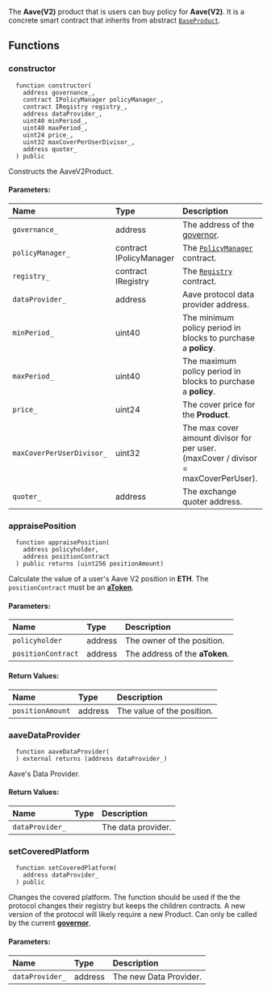 The **Aave(V2)** product that is users can buy policy for **Aave(V2)**. It is a concrete smart contract that inherits from abstract [`BaseProduct`](./BaseProduct).


## Functions
### constructor
```solidity
  function constructor(
    address governance_,
    contract IPolicyManager policyManager_,
    contract IRegistry registry_,
    address dataProvider_,
    uint40 minPeriod_,
    uint40 maxPeriod_,
    uint24 price_,
    uint32 maxCoverPerUserDivisor_,
    address quoter_
  ) public
```
Constructs the AaveV2Product.


#### Parameters:
| Name | Type | Description                                                          |
| :--- | :--- | :------------------------------------------------------------------- |
|`governance_` | address | The address of the [governor](/docs/protocol/governance).
|`policyManager_` | contract IPolicyManager | The [`PolicyManager`](../PolicyManager) contract.
|`registry_` | contract IRegistry | The [`Registry`](../Registry) contract.
|`dataProvider_` | address | Aave protocol data provider address.
|`minPeriod_` | uint40 | The minimum policy period in blocks to purchase a **policy**.
|`maxPeriod_` | uint40 | The maximum policy period in blocks to purchase a **policy**.
|`price_` | uint24 | The cover price for the **Product**.
|`maxCoverPerUserDivisor_` | uint32 | The max cover amount divisor for per user. (maxCover / divisor = maxCoverPerUser).
|`quoter_` | address | The exchange quoter address.

### appraisePosition
```solidity
  function appraisePosition(
    address policyholder,
    address positionContract
  ) public returns (uint256 positionAmount)
```
Calculate the value of a user's Aave V2 position in **ETH**.
The `positionContract` must be an [**aToken**](https://etherscan.io/tokens/label/aave-v2).


#### Parameters:
| Name | Type | Description                                                          |
| :--- | :--- | :------------------------------------------------------------------- |
|`policyholder` | address | The owner of the position.
|`positionContract` | address | The address of the **aToken**.

#### Return Values:
| Name                           | Type          | Description                                                                  |
| :----------------------------- | :------------ | :--------------------------------------------------------------------------- |
|`positionAmount`| address | The value of the position.
### aaveDataProvider
```solidity
  function aaveDataProvider(
  ) external returns (address dataProvider_)
```
Aave's Data Provider.



#### Return Values:
| Name                           | Type          | Description                                                                  |
| :----------------------------- | :------------ | :--------------------------------------------------------------------------- |
|`dataProvider_`|  | The data provider.
### setCoveredPlatform
```solidity
  function setCoveredPlatform(
    address dataProvider_
  ) public
```
Changes the covered platform.
The function should be used if the the protocol changes their registry but keeps the children contracts.
A new version of the protocol will likely require a new Product.
Can only be called by the current [**governor**](/docs/protocol/governance).


#### Parameters:
| Name | Type | Description                                                          |
| :--- | :--- | :------------------------------------------------------------------- |
|`dataProvider_` | address | The new Data Provider.

